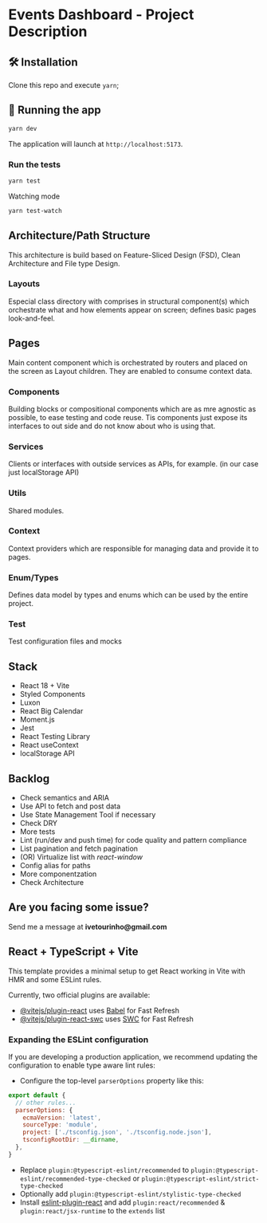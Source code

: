 # Events Dashboard - Project Description


## 🛠️ Installation

Clone this repo and execute `yarn`;

## 🏃 Running the app

```bash
yarn dev
```

The application will launch at `http://localhost:5173`.

### Run the tests

```bash
yarn test
```

Watching mode
```bash
yarn test-watch
```

## Architecture/Path Structure

This architecture is build based on Feature-Sliced Design (FSD), Clean Architecture and File type Design.


### Layouts

Especial class directory with comprises in structural component(s) which orchestrate what and how elements appear on screen; defines basic pages look-and-feel.

## Pages

Main content component which is orchestrated by routers and placed on the screen as Layout children. They are enabled to consume context data.

### Components

Building blocks or compositional components which are as mre agnostic as possible, to ease testing and code reuse. Tis components just expose its interfaces to out side and do not know about who is using that.

### Services

Clients or interfaces with outside services as APIs, for example. (in our case just localStorage API)

### Utils

Shared modules.

### Context

Context providers which are responsible for managing data and provide it to pages.

### Enum/Types

Defines data model by types and enums which can be used by the entire project.

### Test

Test configuration files and mocks


## Stack
- React 18 + Vite
- Styled Components
- Luxon
- React Big Calendar
- Moment.js
- Jest
- React Testing Library
- React useContext
- localStorage API



## Backlog

- Check semantics and ARIA
- Use API to fetch and post data
- Use State Management Tool if necessary
- Check DRY
- More tests
- Lint (run/dev and push time) for code quality and pattern compliance 
- List pagination and fetch pagination
- (OR) Virtualize list with _react-window_
- Config alias for paths
- More componentzation
- Check Architecture


## Are you facing some issue?

Send me a message at __ivetourinho@gmail.com__


## React + TypeScript + Vite

This template provides a minimal setup to get React working in Vite with HMR and some ESLint rules.

Currently, two official plugins are available:

- [@vitejs/plugin-react](https://github.com/vitejs/vite-plugin-react/blob/main/packages/plugin-react/README.md) uses [Babel](https://babeljs.io/) for Fast Refresh
- [@vitejs/plugin-react-swc](https://github.com/vitejs/vite-plugin-react-swc) uses [SWC](https://swc.rs/) for Fast Refresh

### Expanding the ESLint configuration

If you are developing a production application, we recommend updating the configuration to enable type aware lint rules:

- Configure the top-level `parserOptions` property like this:

```js
export default {
  // other rules...
  parserOptions: {
    ecmaVersion: 'latest',
    sourceType: 'module',
    project: ['./tsconfig.json', './tsconfig.node.json'],
    tsconfigRootDir: __dirname,
  },
}
```

- Replace `plugin:@typescript-eslint/recommended` to `plugin:@typescript-eslint/recommended-type-checked` or `plugin:@typescript-eslint/strict-type-checked`
- Optionally add `plugin:@typescript-eslint/stylistic-type-checked`
- Install [eslint-plugin-react](https://github.com/jsx-eslint/eslint-plugin-react) and add `plugin:react/recommended` & `plugin:react/jsx-runtime` to the `extends` list
